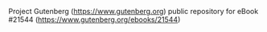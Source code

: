 Project Gutenberg (https://www.gutenberg.org) public repository for eBook #21544 (https://www.gutenberg.org/ebooks/21544)
